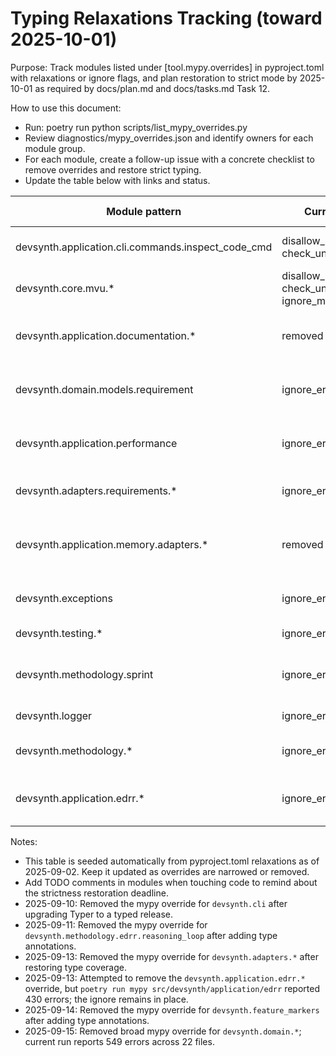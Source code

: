 # Typing Relaxations Tracking (toward 2025-10-01)

Purpose: Track modules listed under [tool.mypy.overrides] in pyproject.toml with relaxations or ignore flags, and plan restoration to strict mode by 2025-10-01 as required by docs/plan.md and docs/tasks.md Task 12.

How to use this document:
- Run: poetry run python scripts/list_mypy_overrides.py
- Review diagnostics/mypy_overrides.json and identify owners for each module group.
- For each module, create a follow-up issue with a concrete checklist to remove overrides and restore strict typing.
- Update the table below with links and status.

| Module pattern | Current relaxations | Owner | Issue link | Target date | Status |
|---|---|---|---|---|---|
| devsynth.application.cli.commands.inspect_code_cmd | disallow_untyped_defs=false, check_untyped_defs=false | TBD | [restore-strict-typing-inspect-code-cmd.md](restore-strict-typing-inspect-code-cmd.md) | 2025-10-01 | open |
| devsynth.core.mvu.* | disallow_untyped_defs=false, check_untyped_defs=false, ignore_missing_imports=true | TBD | [restore-strict-typing-core-mvu.md](restore-strict-typing-core-mvu.md) | 2025-10-01 | open |
| devsynth.application.documentation.* | removed | TBD | [restore-strict-typing-application-documentation.md](restore-strict-typing-application-documentation.md) | 2025-10-01 | closed |
| devsynth.domain.models.requirement | ignore_errors=true | TBD | [restore-strict-typing-domain-models-requirement.md](restore-strict-typing-domain-models-requirement.md) | 2025-10-01 | open |
| devsynth.application.performance | ignore_errors=true | TBD | [restore-strict-typing-application-performance.md](restore-strict-typing-application-performance.md) | 2025-10-01 | open |
| devsynth.adapters.requirements.* | ignore_errors=true | TBD | [restore-strict-typing-adapters-requirements.md](restore-strict-typing-adapters-requirements.md) | 2025-10-01 | open |
| devsynth.application.memory.adapters.* | removed | TBD | [restore-strict-typing-application-memory-adapters.md](restore-strict-typing-application-memory-adapters.md) | 2025-10-01 | closed |
| devsynth.exceptions | ignore_errors=true | TBD | [restore-strict-typing-exceptions.md](restore-strict-typing-exceptions.md) | 2025-10-01 | open |
| devsynth.testing.* | ignore_errors=true | TBD | [restore-strict-typing-testing.md](restore-strict-typing-testing.md) | 2025-10-01 | open |
| devsynth.methodology.sprint | ignore_errors=true | TBD | [restore-strict-typing-methodology-sprint.md](restore-strict-typing-methodology-sprint.md) | 2025-10-01 | open |
| devsynth.logger | ignore_errors=true | TBD | [restore-strict-typing-logger.md](restore-strict-typing-logger.md) | 2025-10-01 | open |
| devsynth.methodology.* | ignore_errors=true | TBD | [restore-strict-typing-methodology.md](restore-strict-typing-methodology.md) | 2025-10-01 | open |
| devsynth.application.edrr.* | ignore_errors=true | TBD | [restore-strict-typing-application-edrr.md](restore-strict-typing-application-edrr.md) | 2025-10-01 | open |

Notes:
- This table is seeded automatically from pyproject.toml relaxations as of 2025-09-02. Keep it updated as overrides are narrowed or removed.
- Add TODO comments in modules when touching code to remind about the strictness restoration deadline.
- 2025-09-10: Removed the mypy override for `devsynth.cli` after upgrading Typer to a typed release.
- 2025-09-11: Removed the mypy override for `devsynth.methodology.edrr.reasoning_loop` after adding type annotations.
- 2025-09-13: Removed the mypy override for `devsynth.adapters.*` after restoring type coverage.
- 2025-09-13: Attempted to remove the `devsynth.application.edrr.*` override, but `poetry run mypy src/devsynth/application/edrr`
  reported 430 errors; the ignore remains in place.
- 2025-09-14: Removed the mypy override for `devsynth.feature_markers` after adding type annotations.
- 2025-09-15: Removed broad mypy override for `devsynth.domain.*`; current run reports 549 errors across 22 files.
